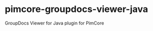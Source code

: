 pimcore-groupdocs-viewer-java
=============================

GroupDocs Viewer for Java plugin for PimCore
